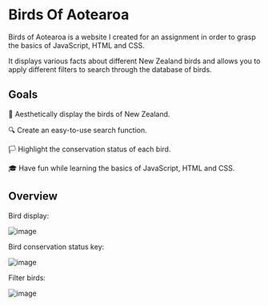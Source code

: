 # Birds Of Aotearoa

Birds of Aotearoa is a website I created for an assignment in order to grasp the basics of JavaScript, HTML and CSS.

It displays various facts about different New Zealand birds and allows you to apply different filters to search through the database of birds.




## Goals

🦜 Aesthetically display the birds of New Zealand. 

🔍 Create an easy-to-use search function.

🏳️ Highlight the conservation status of each bird.

🎓 Have fun while learning the basics of JavaScript, HTML and CSS.


## Overview

Bird display:

![image](https://user-images.githubusercontent.com/112597138/190943963-315817ce-ac66-43d6-8c7e-e1cbf22f9b73.png)


Bird conservation status key:

![image](https://user-images.githubusercontent.com/112597138/190944011-a6e6f208-2bb5-42d1-8327-43785cbb0d90.png)


Filter birds:

![image](https://user-images.githubusercontent.com/112597138/190944623-0f5429d3-94fd-4931-b242-b5bb85d461fd.png)

